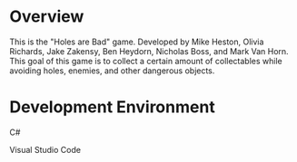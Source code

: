 # Overview
This is the "Holes are Bad" game.
Developed by Mike Heston, Olivia Richards, Jake Zakensy, Ben Heydorn, Nicholas Boss, and Mark Van Horn.
This goal of this game is to collect a certain amount of collectables while avoiding holes, enemies, and other dangerous objects.

# Development Environment

C#


Visual Studio Code

